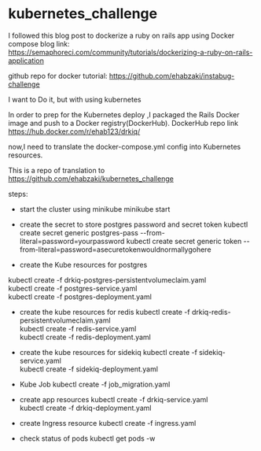 # kubernetes_challenge


I followed this blog post to dockerize a ruby on rails app using Docker compose
blog link:
https://semaphoreci.com/community/tutorials/dockerizing-a-ruby-on-rails-application

github repo for docker tutorial:
https://github.com/ehabzaki/instabug-challenge

I want to Do it, but with using kubernetes

In order to prep for the Kubernetes deploy ,I packaged the Rails Docker image and push to a Docker registry(DockerHub).
DockerHub repo link 
https://hub.docker.com/r/ehab123/drkiq/

now,I need to translate the docker-compose.yml config into Kubernetes resources.

This is a repo of translation to 
https://github.com/ehabzaki/kubernetes_challenge

steps:

- start the cluster using minikube
minikube start

- create the secret to store postgres password and secret token
 kubectl create secret generic postgres-pass --from-literal=password=yourpassword
 kubectl create secret generic token --from-literal=password=asecuretokenwouldnormallygohere

 
- create the Kube resources for postgres
 
 kubectl create -f drkiq-postgres-persistentvolumeclaim.yaml     
 kubectl create -f postgres-service.yaml         
 kubectl create -f postgres-deployment.yaml       


- create the kube resources for redis
 kubectl create -f drkiq-redis-persistentvolumeclaim.yaml   
 kubectl create -f redis-service.yaml     
 kubectl create -f redis-deployment.yaml     


- create the kube resources for sidekiq
 kubectl create -f sidekiq-service.yaml    
 kubectl create -f sidekiq-deployment.yaml   


- Kube Job
 kubectl create -f job_migration.yaml


- create app resources
 kubectl create -f drkiq-service.yaml   
 kubectl create -f drkiq-deployment.yaml   

- create Ingress resource
 kubectl create -f ingress.yaml  

- check status of pods
 kubectl get pods -w   





